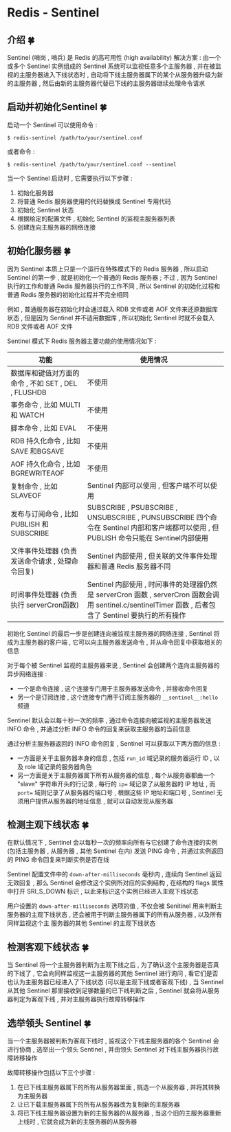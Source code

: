 # Redis - Sentinel




<extoc></extoc>

## 介绍  🍀

Sentinel (哨岗 , 哨兵) 是 Redis 的高可用性 (high availability) 解决方案 : 由一个或多个 Sentinel 实例组成的 Sentinel 系统可以监视任意多个主服务器 , 并在被监视的主服务器进入下线状态时 , 自动将下线主服务器属下的某个从服务器升级为新的主服务器 , 然后由新的主服务器代替已下线的主服务器继续处理命令请求

## 启动并初始化Sentinel  🍀

启动一个 Sentinel 可以使用命令 : 

```shell
$ redis-sentinel /path/to/your/sentinel.conf
```

或者命令 : 

```shell
$ redis-sentinel /path/to/your/sentinel.conf --sentinel
```

当一个 Sentinel 启动时 , 它需要执行以下步骤 : 

1. 初始化服务器
2. 将普通 Redis 服务器使用的代码替换成 Sentinel 专用代码
3. 初始化 Sentinel 状态
4. 根据给定的配置文件 , 初始化 Sentinel 的监视主服务器列表
5. 创建连向主服务器的网络连接

## 初始化服务器  🍀

因为 Sentinel 本质上只是一个运行在特殊模式下的 Redis 服务器 , 所以启动 Sentinel 的第一步 , 就是初始化一个普通的 Redis 服务器 ; 不过 , 因为 Sentinel 执行的工作和普通 Redis 服务器执行的工作不同 , 所以 Sentinel 的初始化过程和普通 Redis 服务器的初始化过程并不完全相同

例如 , 普通服务器在初始化时会通过载入 RDB 文件或者 AOF 文件来还原数据库状态 , 但是因为 Sentinel 并不适用数据库 , 所以初始化 Sentinel 时就不会载入 RDB 文件或者 AOF 文件

Sentinel 模式下 Redis 服务器主要功能的使用情况如下 : 

| 功能                                                | 使用情况                                                     |
| --------------------------------------------------- | ------------------------------------------------------------ |
| 数据库和键值对方面的命令 , 不如 SET , DEL , FLUSHDB | 不使用                                                       |
| 事务命令 , 比如 MULTI 和 WATCH                      | 不使用                                                       |
| 脚本命令 , 比如 EVAL                                | 不使用                                                       |
| RDB 持久化命令 , 比如 SAVE 和BGSAVE                 | 不使用                                                       |
| AOF 持久化命令 , 比如 BGREWRITEAOF                  | 不使用                                                       |
| 复制命令 , 比如 SLAVEOF                             | Sentinel 内部可以使用 , 但客户端不可以使用                   |
| 发布与订阅命令 , 比如 PUBLISH 和 SUBSCRIBE          | SUBSCRIBE , PSUBSCRIBE , UNSUBSCRIBE , PUNSUBSCRIBE 四个命令在 Sentinel 内部和客户端都可以使用 , 但 PUBLISH 命令只能在 Sentinel内部使用 |
| 文件事件处理器 (负责发送命令请求 , 处理命令回复)    | Sentinel 内部使用 , 但关联的文件事件处理器和普通 Redis 服务器不同 |
| 时间事件处理器 (负责执行 serverCron函数)            | Sentinel 内部使用 , 时间事件的处理器仍然是 serverCron 函数 , serverCron 函数会调用 sentinel.c/sentinelTimer 函数 , 后者包含了 Sentinel 要执行的所有操作 |

初始化 Sentinel 的最后一步是创建连向被监视主服务器的网络连接 , Sentinel 将成为主服务器的客户端 , 它可以向主服务器发送命令 , 并从命令回复中获取相关的信息

对于每个被 Sentinel 监视的主服务器来说 , Sentinel 会创建两个连向主服务器的异步网络连接 : 

- 一个是命令连接 , 这个连接专门用于主服务器发送命令 , 并接收命令回复
- 另一个是订阅连接 , 这个连接专门用于订阅主服务器的 `__sentinel__:hello` 频道

Sentinel 默认会以每十秒一次的频率 , 通过命令连接向被监视的主服务器发送 INFO 命令 , 并通过分析 INFO 命令的回复来获取主服务器的当前信息

通过分析主服务器返回的 INFO 命令回复 , Sentinel 可以获取以下两方面的信息 : 

- 一方面是关于主服务器本身的信息 , 包括 `run_id` 域记录的服务器运行 ID , 以及 role 域记录的服务器角色
- 另一方面是关于主服务器属下所有从服务器的信息 , 每个从服务器都由一个 "slave" 字符串开头的行记录 , 每行的 `ip=` 域记录了从服务器的 IP 地址 , 而 `port=` 域则记录了从服务器的端口号 , 根据这些 IP 地址和端口号 , Sentinel 无须用户提供从服务器的地址信息 , 就可以自动发现从服务器

## 检测主观下线状态  🍀

在默认情况下 , Sentinel 会以每秒一次的频率向所有与它创建了命令连接的实例 (包括主服务器 , 从服务器 , 其他 Sentinel 在内) 发送 PING 命令 , 并通过实例返回的 PING 命令回复来判断实例是否在线

Sentinel 配置文件中的 `down-after-milliseconds` 毫秒内 , 连续向 Sentinel 返回无效回复 , 那么 Sentinel 会修改这个实例所对应的实例结构 , 在结构的 flags 属性中打开 SRI_S_DOWN 标识 , 以此来标识这个实例已经进入主观下线状态

用户设置的 `down-after-milliseconds` 选项的值 , 不仅会被 Senitinel 用来判断主服务器的主观下线状态 , 还会被用于判断主服务器属下的所有从服务器 , 以及所有同样监视这个主 服务器的其他 Sentinel 的主观下线状态 

## 检测客观下线状态  🍀

当 Sentinel 将一个主服务器判断为主观下线之后 , 为了确认这个主服务器是否真的下线了 , 它会向同样监视这一主服务器的其他 Sentinel 进行询问 , 看它们是否也认为主服务器已经进入了下线状态 (可以是主观下线或者客观下线) , 当 Sentinel 从其他 Sentinel 那里接收到足够数量的已下线判断之后 , Sentinel 就会将从服务器判定为客观下线 , 并对主服务器执行故障转移操作

## 选举领头 Sentinel  🍀

当一个主服务器被判断为客观下线时 , 监视这个下线主服务器的各个 Sentinel 会进行协商 , 选举出一个领头 Sentinel , 并由领头 Sentinel 对下线主服务器执行故障转移操作

故障转移操作包括以下三个步骤 : 

1. 在已下线主服务器属下的所有从服务器里面 , 挑选一个从服务器 , 并将其转换为主服务器
2. 让已下载主服务器属下的所有从服务器改为复制新的主服务器
3. 将已下线主服务器设置为新的主服务器的从服务器 , 当这个旧的主服务器重新上线时 , 它就会成为新的主服务器的从服务器